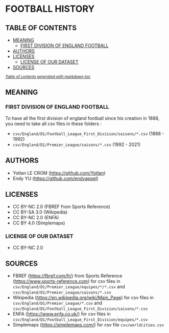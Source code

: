# FOOTBALL HISTORY

## TABLE OF CONTENTS

- [MEANING](#meaning)
  * [FIRST DIVISION OF ENGLAND FOOTBALL](#first-division-of-england-football)
- [AUTHORS](#authors)
- [LICENSES](#licenses)
  * [LICENSE OF OUR DATASET](#license-of-our-dataset)
- [SOURCES](#sources)

<small><i><a href='http://ecotrust-canada.github.io/markdown-toc/'>Table of contents generated with markdown-toc</a></i></small>


## MEANING

### FIRST DIVISION OF ENGLAND FOOTBALL
To have all the first division of england football since his creation in 1888, you need to take all csv files in these folders :
- `csv/England/D1/Football_League_First_Division/saisons/*.csv` (1888 - 1992)
- `csv/England/D1/Premier_League/saisons/*.csv` (1992 - 2021)

## AUTHORS
- Yotlan LE CROM (<https://github.com/Yotlan>)
- Endy YU (<https://github.com/endyappel>)

## LICENSES
- CC BY-NC 2.0 (FBREF from Sports Reference)
- CC BY-SA 3.0 (Wikipedia)
- CC BY-NC 2.0 (ENFA)
- CC BY 4.0 (Simplemaps)

### LICENSE OF OUR DATASET
- CC BY-NC 2.0

## SOURCES
- FBREF (<https://fbref.com/fr/>) from Sports Reference (<https://www.sports-reference.com>) for csv files in `csv/England/D1/Premier_League/equipes/*/*.csv` and `csv/England/D1/Premier_League/saisons/*.csv`
- Wikipedia (<https://en.wikipedia.org/wiki/Main_Page>) for csv files in `csv/England/D1/Premier_League/*.csv` and `csv/England/D1/Football_League_First_Division/saisons/*.csv`
- ENFA (<https://www.enfa.co.uk/>) for csv files in `csv/England/D1/Football_League_First_Division/equipes/*.csv`
- Simplemaps (https://simplemaps.com/) for csv file `csv/worldcities.csv`